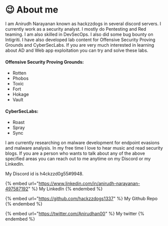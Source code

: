 # 😉 About me

I am Anirudh Narayanan known as hackzzdogs in several discord servers. I currently work as a security analyst. I mostly do Pentesting and Red teaming. I am also skilled in DevSecOps. I also did some bug bounty on Intigriti. I have also developed lab content for Offensive Security Proving Grounds and CyberSecLabs. If you are very much interested in learning about AD and Web app exploitation you can try and solve these labs.&#x20;

#### Offensive Security Proving Grounds:

* Rotten
* Phobos
* Toxic
* Fort
* Hokage
* Vault

#### CyberSecLabs:

* Roast
* Spray
* Sync

I am currently researching on malware development for endpoint evasions and malware analysis. In my free time I love to hear music and read security blogs. If you are a person who wants to talk about any of the above specified areas you can reach out to me anytime on my Discord or my LinkedIn.



My Discord id is h4ckzzd0g55#9948.

{% embed url="https://www.linkedin.com/in/anirudh-narayanan-497587192" %}
My LinkedIn
{% endembed %}

{% embed url="https://github.com/hackzzdogs1337" %}
My Github Repo
{% endembed %}

&#x20;&#x20;

{% embed url="https://twitter.com/Anirudhan00" %}
My twitter
{% endembed %}
